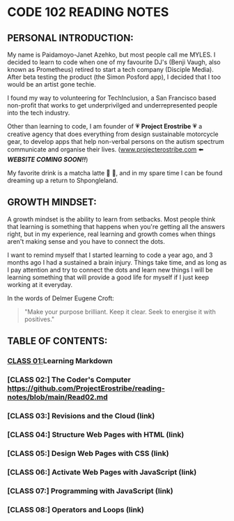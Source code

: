 # CODE 102 READING NOTES

## PERSONAL INTRODUCTION:
My name is Paidamoyo-Janet Azehko, but most people call me MYLES. I decided to learn to code when one of my favourite DJ's (Benji Vaugh, also known as Prometheus) retired to start a tech company (Disciple Media).  After beta testing the product (the Simon Posford app), I decided that I too would be an artist gone techie.

I found my way to volunteering for TechInclusion, a San Francisco based non-profit that works to get underprivilged and underrepresented people into the tech industry.

Other than learning to code, I am founder of 💗 **Project Erostribe** 💗 a creative agency that does everything from design sustainable motorcycle gear, to develop apps that help non-verbal persons on the autism spectrum communicate and organise their lives.  (www.projecterostribe.com ⬅️ ***WEBSITE COMING SOON!!***)

My favorite drink is a matcha latte :tea: :tea:, and in my spare time I can be found dreaming up a return to Shpongleland.

## GROWTH MINDSET:
A growth mindset is the ability to learn from setbacks.  Most people think that learning is something that happens when you're getting all the answers right, but in my experience, real learning and growth comes when things aren't making sense and you have to connect the dots.

I want to remind myself that I started learning to code a year ago, and 3 months ago I had a sustained a brain injury.  Things take time, and as long as I pay attention and try to connect the dots and learn new things I will be learning something that will provide a good life for myself if I just keep working at it everyday.

In the words of Delmer Eugene Croft:
> "Make your purpose brilliant.  Keep it clear.  Seek to energise it with positives."

## TABLE OF CONTENTS:
### [CLASS 01:](https://github.com/ProjectErostribe/reading-notes/blob/main/Read01.md)Learning Markdown
### [CLASS 02:] The Coder's Computer https://github.com/ProjectErostribe/reading-notes/blob/main/Read02.md
### [CLASS 03:] Revisions and the Cloud (link)
### [CLASS 04:] Structure Web Pages with HTML (link)
### [CLASS 05:] Design Web Pages with CSS (link)
### [CLASS 06:] Activate Web Pages with JavaScript (link)
### [CLASS 07:] Programming with JavaScript (link)
### [CLASS 08:] Operators and Loops (link)

